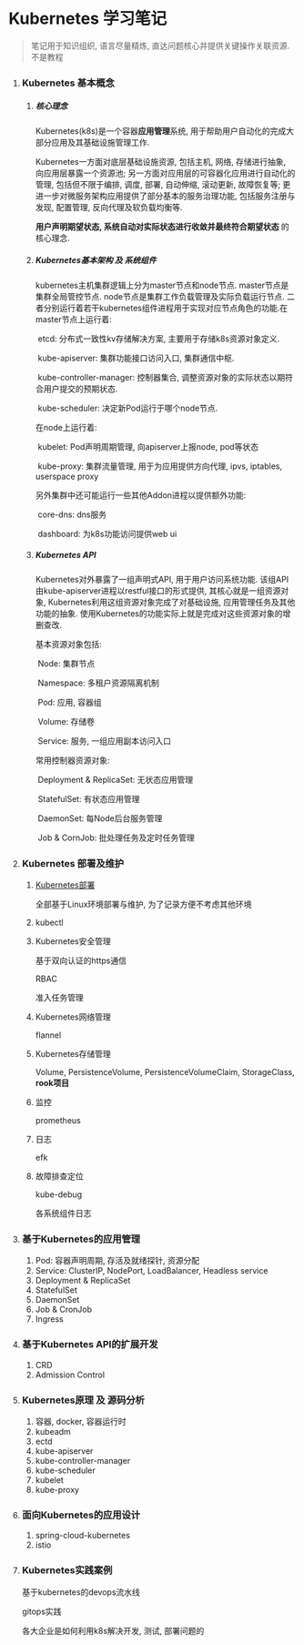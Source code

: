 # Kubernetes 学习笔记

> 笔记用于知识组织, 语言尽量精炼, 直达问题核心并提供关键操作关联资源. 不是教程

1. ### Kubernetes 基本概念

   1. ##### 核心理念

      Kubernetes(k8s)是一个容器**应用管理**系统, 用于帮助用户自动化的完成大部分应用及其基础设施管理工作.

      Kubernetes一方面对底层基础设施资源, 包括主机, 网络, 存储进行抽象, 向应用层暴露一个资源池; 另一方面对应用层的可容器化应用进行自动化的管理, 包括但不限于编排, 调度, 部署, 自动伸缩, 滚动更新, 故障恢复等; 更进一步对微服务架构应用提供了部分基本的服务治理功能, 包括服务注册与发现, 配置管理, 反向代理及软负载均衡等.

      **用户声明期望状态, 系统自动对实际状态进行收敛并最终符合期望状态** 的核心理念.

   2. ##### Kubernetes基本架构 及 系统组件

      kubernetes主机集群逻辑上分为master节点和node节点. master节点是集群全局管控节点. node节点是集群工作负载管理及实际负载运行节点. 二者分别运行着若干kubernetes组件进程用于实现对应节点角色的功能.在master节点上运行着:

      ​	etcd: 分布式一致性kv存储解决方案, 主要用于存储k8s资源对象定义.

      ​	kube-apiserver: 集群功能接口访问入口, 集群通信中枢.

      ​	kube-controller-manager: 控制器集合, 调整资源对象的实际状态以期符合用户提交的预期状态.

      ​	kube-scheduler: 决定新Pod运行于哪个node节点.

      在node上运行着:

      ​	kubelet: Pod声明周期管理, 向apiserver上报node, pod等状态

      ​	kube-proxy: 集群流量管理, 用于为应用提供方向代理, ipvs, iptables, userspace proxy

      另外集群中还可能运行一些其他Addon进程以提供额外功能:

      ​	core-dns: dns服务

      ​	dashboard: 为k8s功能访问提供web ui

   3. ##### Kubernetes API

      Kubernetes对外暴露了一组声明式API, 用于用户访问系统功能. 该组API由kube-apiserver进程以restful接口的形式提供, 其核心就是一组资源对象, Kubernetes利用这组资源对象完成了对基础设施, 应用管理任务及其他功能的抽象. 使用Kubernetes的功能实际上就是完成对这些资源对象的增删查改.

      基本资源对象包括:

      ​	Node: 集群节点

      ​	Namespace: 多租户资源隔离机制

      ​	Pod: 应用, 容器组

      ​	Volume: 存储卷

      ​	Service: 服务, 一组应用副本访问入口

      常用控制器资源对象:

      ​	Deployment & ReplicaSet: 无状态应用管理

      ​	StatefulSet: 有状态应用管理

      ​	DaemonSet: 每Node后台服务管理

      ​	Job & CornJob: 批处理任务及定时任务管理

2. ### Kubernetes 部署及维护

   1. [Kubernetes部署](./note/部署及维护)

      全部基于Linux环境部署与维护, 为了记录方便不考虑其他环境

   2. kubectl

   3. Kubernetes安全管理

      基于双向认证的https通信

      RBAC

      准入任务管理

   4. Kubernetes网络管理

      flannel

   5. Kubernetes存储管理

      Volume, PersistenceVolume, PersistenceVolumeClaim, StorageClass, **rook项目**

   6. 监控

      prometheus

   7. 日志

      efk

   8. 故障排查定位

      kube-debug

      各系统组件日志

3. ### 基于Kubernetes的应用管理

   1. Pod: 容器声明周期, 存活及就绪探针, 资源分配
   2. Service: ClusterIP, NodePort, LoadBalancer, Headless service
   3. Deployment & ReplicaSet
   4. StatefulSet
   5. DaemonSet
   6. Job & CronJob
   7. Ingress

4. ### 基于Kubernetes API的扩展开发

   1. CRD
   2. Admission Control

5. ### Kubernetes原理 及 源码分析

   1. 容器, docker, 容器运行时
   2. kubeadm
   3. ectd
   4. kube-apiserver
   5. kube-controller-manager
   6. kube-scheduler
   7. kubelet
   8. kube-proxy

6. ### 面向Kubernetes的应用设计

   1. spring-cloud-kubernetes
   2. istio

7. ### Kubernetes实践案例

   基于kubernetes的devops流水线

   gitops实践

   各大企业是如何利用k8s解决开发, 测试, 部署问题的





